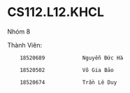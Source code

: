 # CS112.L12.KHCL
Nhóm 8

Thành Viên:

        18520689 			Nguyễn Đức Hà 

        18520502 			Võ Gia Bảo     

        18520674 			Trần Lê Duy    
